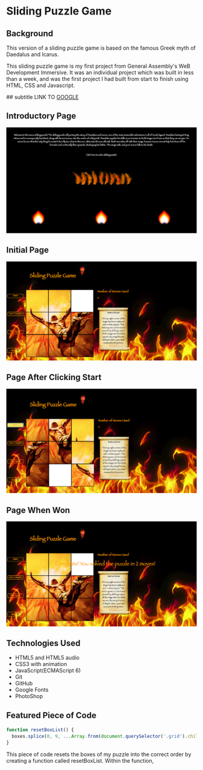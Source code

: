 # Sliding Puzzle Game

## Background
This version of a sliding puzzle game is based on the famous Greek myth of Daedalus and Icarus.

This sliding puzzle game is my first project from General Assembly's WeB Development Immersive. It was an individual project which was built in less than a week, and was the first project I had built from start to finish using HTML, CSS and Javascript.


## subtitle
LINK TO [GOOGLE](www.google.com)

## Introductory Page
![Introductory Page](screenshots/introductory-page.png)

## Initial Page
![Homepage](screenshots/sliding-puzzle.png)

## Page After Clicking Start
![Start Page](screenshots/start.png)

## Page When Won
![Winning Page](screenshots/winning.png)

## Technologies Used

* HTML5 and HTML5 audio
* CSS3 with animation
* JavaScript(ECMAScript 6)
* Git
* GitHub
* Google Fonts
* PhotoShop

## Featured Piece of Code

```JavaScript
function resetBoxList() {
  boxes.splice(0, 9, ...Array.from(document.querySelector('.grid').childNodes).filter(({tagName}) => tagName === 'DIV'));
}
```
This piece of code resets the boxes of my puzzle into the correct order by creating a function called resetBoxList. Within the function,
